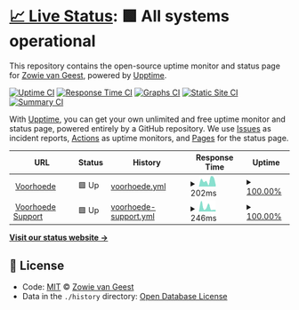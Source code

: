 # [📈 Live Status](https://zowievangeest.github.io/voorhoede-support-upptime): <!--live status--> **🟩 All systems operational**

This repository contains the open-source uptime monitor and status page for [Zowie van Geest](https://zowievangeest.nl), powered by [Upptime](https://github.com/upptime/upptime).

[![Uptime CI](https://github.com/koj-co/upptime/workflows/Uptime%20CI/badge.svg)](https://github.com/koj-co/upptime/actions?query=workflow%3A%22Uptime+CI%22)
[![Response Time CI](https://github.com/koj-co/upptime/workflows/Response%20Time%20CI/badge.svg)](https://github.com/koj-co/upptime/actions?query=workflow%3A%22Response+Time+CI%22)
[![Graphs CI](https://github.com/koj-co/upptime/workflows/Graphs%20CI/badge.svg)](https://github.com/koj-co/upptime/actions?query=workflow%3A%22Graphs+CI%22)
[![Static Site CI](https://github.com/koj-co/upptime/workflows/Static%20Site%20CI/badge.svg)](https://github.com/koj-co/upptime/actions?query=workflow%3A%22Static+Site+CI%22)
[![Summary CI](https://github.com/koj-co/upptime/workflows/Summary%20CI/badge.svg)](https://github.com/koj-co/upptime/actions?query=workflow%3A%22Summary+CI%22)

With [Upptime](https://upptime.js.org), you can get your own unlimited and free uptime monitor and status page, powered entirely by a GitHub repository. We use [Issues](https://github.com/zowievangeest/voorhoede-support-upptime/issues) as incident reports, [Actions](https://github.com/zowievangeest/voorhoede-support-upptime/actions) as uptime monitors, and [Pages](https://zowievangeest.github.io/voorhoede-support-upptime) for the status page.

<!--start: status pages-->
<!-- This summary is generated by Upptime (https://github.com/upptime/upptime) -->
<!-- Do not edit this manually, your changes will be overwritten -->
<!-- prettier-ignore -->
| URL | Status | History | Response Time | Uptime |
| --- | ------ | ------- | ------------- | ------ |
| <img alt="" src="https://icons.duckduckgo.com/ip3/www.voorhoede.nl.ico" height="13"> [Voorhoede](https://www.voorhoede.nl/nl/) | 🟩 Up | [voorhoede.yml](https://github.com/zowievangeest/voorhoede-support-upptime/commits/HEAD/history/voorhoede.yml) | <details><summary><img alt="Response time graph" src="./graphs/voorhoede/response-time-week.png" height="20"> 202ms</summary><br><a href="https://zowievangeest.github.io/voorhoede-support-upptime/history/voorhoede"><img alt="Response time 272" src="https://img.shields.io/endpoint?url=https%3A%2F%2Fraw.githubusercontent.com%2Fzowievangeest%2Fvoorhoede-support-upptime%2FHEAD%2Fapi%2Fvoorhoede%2Fresponse-time.json"></a><br><a href="https://zowievangeest.github.io/voorhoede-support-upptime/history/voorhoede"><img alt="24-hour response time 54" src="https://img.shields.io/endpoint?url=https%3A%2F%2Fraw.githubusercontent.com%2Fzowievangeest%2Fvoorhoede-support-upptime%2FHEAD%2Fapi%2Fvoorhoede%2Fresponse-time-day.json"></a><br><a href="https://zowievangeest.github.io/voorhoede-support-upptime/history/voorhoede"><img alt="7-day response time 202" src="https://img.shields.io/endpoint?url=https%3A%2F%2Fraw.githubusercontent.com%2Fzowievangeest%2Fvoorhoede-support-upptime%2FHEAD%2Fapi%2Fvoorhoede%2Fresponse-time-week.json"></a><br><a href="https://zowievangeest.github.io/voorhoede-support-upptime/history/voorhoede"><img alt="30-day response time 165" src="https://img.shields.io/endpoint?url=https%3A%2F%2Fraw.githubusercontent.com%2Fzowievangeest%2Fvoorhoede-support-upptime%2FHEAD%2Fapi%2Fvoorhoede%2Fresponse-time-month.json"></a><br><a href="https://zowievangeest.github.io/voorhoede-support-upptime/history/voorhoede"><img alt="1-year response time 245" src="https://img.shields.io/endpoint?url=https%3A%2F%2Fraw.githubusercontent.com%2Fzowievangeest%2Fvoorhoede-support-upptime%2FHEAD%2Fapi%2Fvoorhoede%2Fresponse-time-year.json"></a></details> | <details><summary><a href="https://zowievangeest.github.io/voorhoede-support-upptime/history/voorhoede">100.00%</a></summary><a href="https://zowievangeest.github.io/voorhoede-support-upptime/history/voorhoede"><img alt="All-time uptime 99.98%" src="https://img.shields.io/endpoint?url=https%3A%2F%2Fraw.githubusercontent.com%2Fzowievangeest%2Fvoorhoede-support-upptime%2FHEAD%2Fapi%2Fvoorhoede%2Fuptime.json"></a><br><a href="https://zowievangeest.github.io/voorhoede-support-upptime/history/voorhoede"><img alt="24-hour uptime 100.00%" src="https://img.shields.io/endpoint?url=https%3A%2F%2Fraw.githubusercontent.com%2Fzowievangeest%2Fvoorhoede-support-upptime%2FHEAD%2Fapi%2Fvoorhoede%2Fuptime-day.json"></a><br><a href="https://zowievangeest.github.io/voorhoede-support-upptime/history/voorhoede"><img alt="7-day uptime 100.00%" src="https://img.shields.io/endpoint?url=https%3A%2F%2Fraw.githubusercontent.com%2Fzowievangeest%2Fvoorhoede-support-upptime%2FHEAD%2Fapi%2Fvoorhoede%2Fuptime-week.json"></a><br><a href="https://zowievangeest.github.io/voorhoede-support-upptime/history/voorhoede"><img alt="30-day uptime 100.00%" src="https://img.shields.io/endpoint?url=https%3A%2F%2Fraw.githubusercontent.com%2Fzowievangeest%2Fvoorhoede-support-upptime%2FHEAD%2Fapi%2Fvoorhoede%2Fuptime-month.json"></a><br><a href="https://zowievangeest.github.io/voorhoede-support-upptime/history/voorhoede"><img alt="1-year uptime 99.98%" src="https://img.shields.io/endpoint?url=https%3A%2F%2Fraw.githubusercontent.com%2Fzowievangeest%2Fvoorhoede-support-upptime%2FHEAD%2Fapi%2Fvoorhoede%2Fuptime-year.json"></a></details>
| <img alt="" src="https://icons.duckduckgo.com/ip3/support.voorhoede.nl.ico" height="13"> [Voorhoede Support](https://support.voorhoede.nl) | 🟩 Up | [voorhoede-support.yml](https://github.com/zowievangeest/voorhoede-support-upptime/commits/HEAD/history/voorhoede-support.yml) | <details><summary><img alt="Response time graph" src="./graphs/voorhoede-support/response-time-week.png" height="20"> 246ms</summary><br><a href="https://zowievangeest.github.io/voorhoede-support-upptime/history/voorhoede-support"><img alt="Response time 286" src="https://img.shields.io/endpoint?url=https%3A%2F%2Fraw.githubusercontent.com%2Fzowievangeest%2Fvoorhoede-support-upptime%2FHEAD%2Fapi%2Fvoorhoede-support%2Fresponse-time.json"></a><br><a href="https://zowievangeest.github.io/voorhoede-support-upptime/history/voorhoede-support"><img alt="24-hour response time 96" src="https://img.shields.io/endpoint?url=https%3A%2F%2Fraw.githubusercontent.com%2Fzowievangeest%2Fvoorhoede-support-upptime%2FHEAD%2Fapi%2Fvoorhoede-support%2Fresponse-time-day.json"></a><br><a href="https://zowievangeest.github.io/voorhoede-support-upptime/history/voorhoede-support"><img alt="7-day response time 246" src="https://img.shields.io/endpoint?url=https%3A%2F%2Fraw.githubusercontent.com%2Fzowievangeest%2Fvoorhoede-support-upptime%2FHEAD%2Fapi%2Fvoorhoede-support%2Fresponse-time-week.json"></a><br><a href="https://zowievangeest.github.io/voorhoede-support-upptime/history/voorhoede-support"><img alt="30-day response time 156" src="https://img.shields.io/endpoint?url=https%3A%2F%2Fraw.githubusercontent.com%2Fzowievangeest%2Fvoorhoede-support-upptime%2FHEAD%2Fapi%2Fvoorhoede-support%2Fresponse-time-month.json"></a><br><a href="https://zowievangeest.github.io/voorhoede-support-upptime/history/voorhoede-support"><img alt="1-year response time 213" src="https://img.shields.io/endpoint?url=https%3A%2F%2Fraw.githubusercontent.com%2Fzowievangeest%2Fvoorhoede-support-upptime%2FHEAD%2Fapi%2Fvoorhoede-support%2Fresponse-time-year.json"></a></details> | <details><summary><a href="https://zowievangeest.github.io/voorhoede-support-upptime/history/voorhoede-support">100.00%</a></summary><a href="https://zowievangeest.github.io/voorhoede-support-upptime/history/voorhoede-support"><img alt="All-time uptime 99.98%" src="https://img.shields.io/endpoint?url=https%3A%2F%2Fraw.githubusercontent.com%2Fzowievangeest%2Fvoorhoede-support-upptime%2FHEAD%2Fapi%2Fvoorhoede-support%2Fuptime.json"></a><br><a href="https://zowievangeest.github.io/voorhoede-support-upptime/history/voorhoede-support"><img alt="24-hour uptime 100.00%" src="https://img.shields.io/endpoint?url=https%3A%2F%2Fraw.githubusercontent.com%2Fzowievangeest%2Fvoorhoede-support-upptime%2FHEAD%2Fapi%2Fvoorhoede-support%2Fuptime-day.json"></a><br><a href="https://zowievangeest.github.io/voorhoede-support-upptime/history/voorhoede-support"><img alt="7-day uptime 100.00%" src="https://img.shields.io/endpoint?url=https%3A%2F%2Fraw.githubusercontent.com%2Fzowievangeest%2Fvoorhoede-support-upptime%2FHEAD%2Fapi%2Fvoorhoede-support%2Fuptime-week.json"></a><br><a href="https://zowievangeest.github.io/voorhoede-support-upptime/history/voorhoede-support"><img alt="30-day uptime 100.00%" src="https://img.shields.io/endpoint?url=https%3A%2F%2Fraw.githubusercontent.com%2Fzowievangeest%2Fvoorhoede-support-upptime%2FHEAD%2Fapi%2Fvoorhoede-support%2Fuptime-month.json"></a><br><a href="https://zowievangeest.github.io/voorhoede-support-upptime/history/voorhoede-support"><img alt="1-year uptime 100.00%" src="https://img.shields.io/endpoint?url=https%3A%2F%2Fraw.githubusercontent.com%2Fzowievangeest%2Fvoorhoede-support-upptime%2FHEAD%2Fapi%2Fvoorhoede-support%2Fuptime-year.json"></a></details>

<!--end: status pages-->

[**Visit our status website →**](https://zowievangeest.github.io/voorhoede-support-upptime)

## 📄 License

- Code: [MIT](./LICENSE) © [Zowie van Geest](https://zowievangeest.nl)
- Data in the `./history` directory: [Open Database License](https://opendatacommons.org/licenses/odbl/1-0/)
